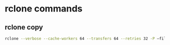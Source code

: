 # rclone commands

## rclone copy

```bash
rclone --verbose --cache-workers 64 --transfers 64 --retries 32 -P —filter-from ~/.config/rclone/rclone_filters.txt copy ~/source OCI:bucket
```
